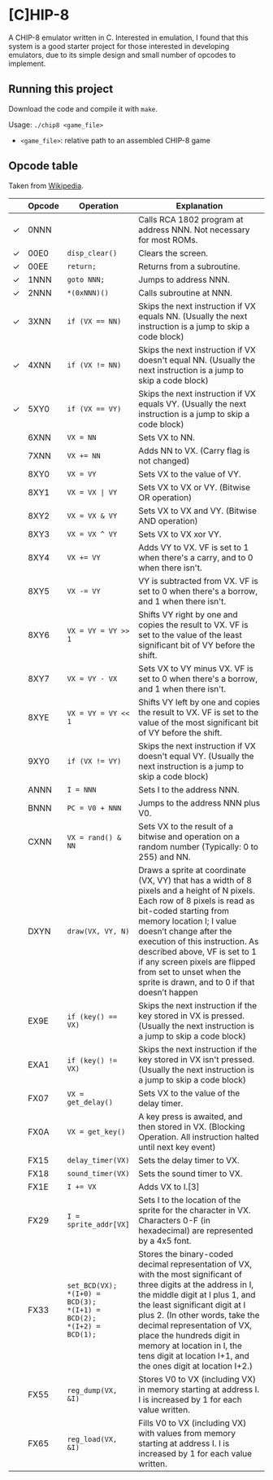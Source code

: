 # [C]HIP-8
A CHIP-8 emulator written in C. Interested in emulation, I found that this system 
is a good starter project for those interested in developing emulators, due to its 
simple design and small number of opcodes to implement.

## Running this project
Download the code and compile it with `make`.

Usage: `./chip8 <game_file>`
- `<game_file>`: relative path to an assembled CHIP-8 game

## Opcode table
Taken from [Wikipedia](https://en.wikipedia.org/wiki/CHIP-8).

|   | Opcode | Operation | Explanation |
|---|--------|-----------|-------------|
| ✓ | 0NNN | | Calls RCA 1802 program at address NNN. Not necessary for most ROMs. |
| ✓ | 00E0 | `disp_clear()` | Clears the screen. |
| ✓ | 00EE | `return;` | Returns from a subroutine. |
| ✓ | 1NNN | `goto NNN;` | Jumps to address NNN. |
| ✓ | 2NNN | `*(0xNNN)()` | Calls subroutine at NNN. |
| ✓ | 3XNN | `if (VX == NN)` | Skips the next instruction if VX equals NN. (Usually the next instruction is a jump to skip a code block) |
| ✓ | 4XNN | `if (VX != NN)` | Skips the next instruction if VX doesn't equal NN. (Usually the next instruction is a jump to skip a code block) |
| ✓ | 5XY0 | `if (VX == VY)` | Skips the next instruction if VX equals VY. (Usually the next instruction is a jump to skip a code block) |
|  | 6XNN | `VX = NN` | Sets VX to NN. |
|  | 7XNN | `VX += NN` | Adds NN to VX. (Carry flag is not changed) |
|  | 8XY0 | `VX = VY` | Sets VX to the value of VY. |
|  | 8XY1 | `VX = VX \| VY` | Sets VX to VX or VY. (Bitwise OR operation) |
|  | 8XY2 | `VX = VX & VY` | Sets VX to VX and VY. (Bitwise AND operation) |
|  | 8XY3 | `VX = VX ^ VY` | Sets VX to VX xor VY. |
|  | 8XY4 | `VX += VY` | Adds VY to VX. VF is set to 1 when there's a carry, and to 0 when there isn't. |
|  | 8XY5 | `VX -= VY` | VY is subtracted from VX. VF is set to 0 when there's a borrow, and 1 when there isn't. |
|  | 8XY6 | `VX = VY = VY >> 1` | Shifts VY right by one and copies the result to VX. VF is set to the value of the least significant bit of VY before the shift. |
|  | 8XY7 | `VX = VY - VX` | Sets VX to VY minus VX. VF is set to 0 when there's a borrow, and 1 when there isn't. |
|  | 8XYE | `VX = VY = VY << 1` | Shifts VY left by one and copies the result to VX. VF is set to the value of the most significant bit of VY before the shift. |
|  | 9XY0 | `if (VX != VY)` | Skips the next instruction if VX doesn't equal VY. (Usually the next instruction is a jump to skip a code block) |
|  | ANNN | `I = NNN` | Sets I to the address NNN. |
|  | BNNN | `PC = V0 + NNN` | Jumps to the address NNN plus V0. |
|  | CXNN | `VX = rand() & NN` | Sets VX to the result of a bitwise and operation on a random number (Typically: 0 to 255) and NN. |
|  | DXYN | `draw(VX, VY, N)` | Draws a sprite at coordinate (VX, VY) that has a width of 8 pixels and a height of N pixels. Each row of 8 pixels is read as bit-coded starting from memory location I; I value doesn’t change after the execution of this instruction. As described above, VF is set to 1 if any screen pixels are flipped from set to unset when the sprite is drawn, and to 0 if that doesn’t happen |
|  | EX9E | `if (key() == VX)` | Skips the next instruction if the key stored in VX is pressed. (Usually the next instruction is a jump to skip a code block) |
|  | EXA1 | `if (key() != VX)` | Skips the next instruction if the key stored in VX isn't pressed. (Usually the next instruction is a jump to skip a code block) |
|  | FX07 | `VX = get_delay()` | Sets VX to the value of the delay timer. |
|  | FX0A | `VX = get_key()` | A key press is awaited, and then stored in VX. (Blocking Operation. All instruction halted until next key event) |
|  | FX15 | `delay_timer(VX)` | Sets the delay timer to VX. |
|  | FX18 | `sound_timer(VX)` | Sets the sound timer to VX. |
|  | FX1E | `I += VX` | Adds VX to I.[3] |
|  | FX29 | `I = sprite_addr[VX]` | Sets I to the location of the sprite for the character in VX. Characters 0-F (in hexadecimal) are represented by a 4x5 font. |
|  | FX33 | `set_BCD(VX);`<br>`*(I+0) = BCD(3);`<br>`*(I+1) = BCD(2);`<br>`*(I+2) = BCD(1);` | Stores the binary-coded decimal representation of VX, with the most significant of three digits at the address in I, the middle digit at I plus 1, and the least significant digit at I plus 2. (In other words, take the decimal representation of VX, place the hundreds digit in memory at location in I, the tens digit at location I+1, and the ones digit at location I+2.) |
|  | FX55 | `reg_dump(VX, &I)` | Stores V0 to VX (including VX) in memory starting at address I. I is increased by 1 for each value written. |
|  | FX65 | `reg_load(VX, &I)` | Fills V0 to VX (including VX) with values from memory starting at address I. I is increased by 1 for each value written. |
